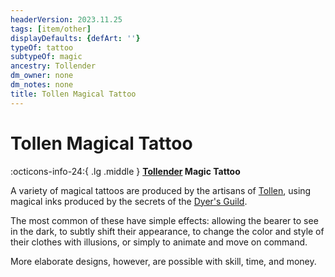 ```yaml
---
headerVersion: 2023.11.25
tags: [item/other]
displayDefaults: {defArt: ''}
typeOf: tattoo
subtypeOf: magic
ancestry: Tollender
dm_owner: none
dm_notes: none
title: Tollen Magical Tattoo
---
```

# Tollen Magical Tattoo
:octicons-info-24:{ .lg .middle } **[Tollender](<../../gazetteer/greater-sembara/tollen/tollen.md>) Magic Tattoo**  

A variety of magical tattoos are produced by the artisans of [Tollen](<../../gazetteer/greater-sembara/tollen/tollen.md>), using magical inks produced by the secrets of the [Dyer's Guild](<../../groups/tollen-guilds/dyer-s-guild.md>). 

The most common of these have simple effects: allowing the bearer to see in the dark, to subtly shift their appearance, to change the color and style of their clothes with illusions, or simply to animate and move on command. 

More elaborate designs, however, are possible with skill, time, and money. 
